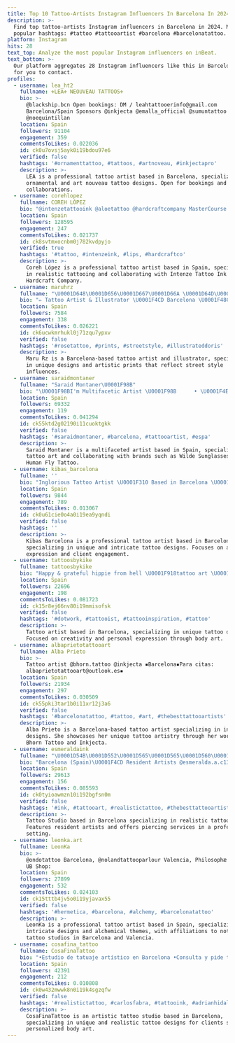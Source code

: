```yaml
---
title: Top 10 Tattoo-Artists Instagram Influencers In Barcelona In 2024
description: >-
  Find top tattoo-artists Instagram influencers in Barcelona in 2024. Most
  popular hashtags: #tattoo #tattooartist #barcelona #barcelonatattoo.
platform: Instagram
hits: 28
text_top: Analyze the most popular Instagram influencers on inBeat.
text_bottom: >-
  Our platform aggregates 28 Instagram influencers like this in Barcelona, Spain
  for you to contact.
profiles:
  - username: lea_ht2
    fullname: ⚜️LEA⚜️ NEOUVEAU TATTOOS⚜️
    bio: >-
      @blackship.bcn Open bookings: DM / leahtattooerinfo@gmail.com
      Barcelona/Spain Sponsors @inkjecta @emalla_official @sumuntattoo
      @noequintillan
    location: Spain
    followers: 91104
    engagement: 359
    commentsToLikes: 0.022036
    id: ck0u7ovsj5ayk0i19bdou97e6
    verified: false
    hashtags: '#ornamenttattoo, #tattoos, #artnoveau, #inkjectapro'
    description: >-
      LEA is a professional tattoo artist based in Barcelona, specializing in
      ornamental and art nouveau tattoo designs. Open for bookings and
      collaborations.
  - username: corehlopez
    fullname: COREH LÓPEZ
    bio: "@intenzetattooink @aloetattoo @hardcraftcompany MasterCourse: Realistic Tattooing \U0001F447\U0001F3FB"
    location: Spain
    followers: 128595
    engagement: 247
    commentsToLikes: 0.021737
    id: ck8svtmxocnbm0j782kvdpyjo
    verified: true
    hashtags: '#tattoo, #intenzeink, #lips, #hardcraftco'
    description: >-
      Coreh López is a professional tattoo artist based in Spain, specializing
      in realistic tattooing and collaborating with Intenze Tattoo Ink and
      Hardcraft Company.
  - username: maruhrz
    fullname: "\U0001D648\U0001D656\U0001D667\U0001D66A \U0001D64D\U0001D66F ✨"
    bio: "✏️ Tattoo Artist & Illustrator \U0001F4CD Barcelona \U0001F48C @seny_tattoos \U0001F4EA maruhrz@gmail.com ✨@maryarzz"
    location: Spain
    followers: 7584
    engagement: 338
    commentsToLikes: 0.026221
    id: ck6ucwkmrhukl0j71zqu7ypxv
    verified: false
    hashtags: '#rosetattoo, #prints, #streetstyle, #illustrateddoris'
    description: >-
      Maru Rz is a Barcelona-based tattoo artist and illustrator, specializing
      in unique designs and artistic prints that reflect street style
      influences.
  - username: saraidmontaner
    fullname: "Saraid Montaner\U0001F98B"
    bio: "\U0001F98BI'm Multifacetic Artist \U0001F98B ⠀⠀⠀ • \U0001F4E9 Sólo Whatsapp +34692324719 •Ambassador to @wildesunglasses Resident Artist to @humanflytattoo #saraidmontaner"
    location: Spain
    followers: 69332
    engagement: 119
    commentsToLikes: 0.041294
    id: ck55ktd2g02190i11cuoktgkk
    verified: false
    hashtags: '#saraidmontaner, #barcelona, #tattooartist, #espa'
    description: >-
      Saraid Montaner is a multifaceted artist based in Spain, specializing in
      tattoo art and collaborating with brands such as Wilde Sunglasses and
      Human Fly Tattoo.
  - username: kibas_barcelona
    fullname: ''
    bio: "Inglorious Tattoo Artist \U0001F310 Based in Barcelona \U0001F4CD Info and Booking: DM\U0001F4EE"
    location: Spain
    followers: 9844
    engagement: 789
    commentsToLikes: 0.013067
    id: ck0u61cie0o4a0i19ea9yqndi
    verified: false
    hashtags: ''
    description: >-
      Kibas Barcelona is a professional tattoo artist based in Barcelona,
      specializing in unique and intricate tattoo designs. Focuses on artistic
      expression and client engagement.
  - username: tattoosbykike
    fullname: tattoosbykike
    bio: "Happy & grateful hippie from hell \U0001F918tattoo art \U0001F4CDBarcelona ✈️ \U0001F1EA\U0001F1F8\U0001F1E9\U0001F1F0\U0001F1FA\U0001F1F8\U0001F1E9\U0001F1EA\U0001F1E6\U0001F1F7\U0001F1EE\U0001F1F9\U0001F1F8\U0001F1EA\U0001F1E7\U0001F1EA\U0001F1EB\U0001F1EE\U0001F1E8\U0001F1ED \U0001F4E9 tattoosbybugni@hotmail.com"
    location: Spain
    followers: 22696
    engagement: 198
    commentsToLikes: 0.081723
    id: ck15r8ej66nv80i19mmisofsk
    verified: false
    hashtags: '#dotwork, #tattooist, #tattooinspiration, #tattoo'
    description: >-
      Tattoo artist based in Barcelona, specializing in unique tattoo designs.
      Focused on creativity and personal expression through body art.
  - username: albaprietotattooart
    fullname: Alba Prieto
    bio: >-
      Tattoo artist @bhorn.tattoo @inkjecta ▪️Barcelona▪️Para citas:
      albaprietotattooart@outlook.es▪️
    location: Spain
    followers: 21934
    engagement: 297
    commentsToLikes: 0.030509
    id: ck55pki3tar1b0i11xr12j3a6
    verified: false
    hashtags: '#barcelonatattoo, #tattoo, #art, #thebesttattooartists'
    description: >-
      Alba Prieto is a Barcelona-based tattoo artist specializing in intricate
      designs. She showcases her unique tattoo artistry through her work at
      Bhorn Tattoo and Inkjecta.
  - username: esmeraldaink
    fullname: "\U0001D54B\U0001D552\U0001D565\U0001D565\U0001D560\U0001D560 \U0001D54A\U0001D565\U0001D566\U0001D555\U0001D55A\U0001D560"
    bio: "Barcelona (Spain)\U0001F4CD Resident Artists @esmeralda.a.c13 @juls.tattoo @hectormateostattoo Staff & Piercer @joankaveli Sponsor Studio @balm_tattoo"
    location: Spain
    followers: 29613
    engagement: 156
    commentsToLikes: 0.085593
    id: ck0tyioawmzn10i192bgfsn0m
    verified: false
    hashtags: '#ink, #tattooart, #realistictattoo, #thebesttattooartist'
    description: >-
      Tattoo Studio based in Barcelona specializing in realistic tattoo art.
      Features resident artists and offers piercing services in a professional
      setting.
  - username: leonka.art
    fullname: LeonKa
    bio: >-
      @ondotattoo Barcelona, @nolandtattooparlour Valencia, Philosophæ Doctor,
      UB Shop:
    location: Spain
    followers: 27899
    engagement: 532
    commentsToLikes: 0.024103
    id: ck15tttb4jv5o0i19yjavax55
    verified: false
    hashtags: '#hermetica, #barcelona, #alchemy, #barcelonatattoo'
    description: >-
      LeonKa is a professional tattoo artist based in Spain, specializing in
      intricate designs and alchemical themes, with affiliations to notable
      tattoo studios in Barcelona and Valencia.
  - username: cosafina_tattoo
    fullname: CosaFinaTattoo
    bio: "•Estudio de tatuaje artístico en Barcelona •Consulta y pide tu cita en: ✉️ info@cosafinatattoo.com ✉️ \U0001F4DE 937130096 / 626730846"
    location: Spain
    followers: 42391
    engagement: 212
    commentsToLikes: 0.010808
    id: ck0w432mwwk8n0i19k4sgzqfw
    verified: false
    hashtags: '#realistictattoo, #carlosfabra, #tattooink, #adrianhidalgo'
    description: >-
      CosaFinaTattoo is an artistic tattoo studio based in Barcelona,
      specializing in unique and realistic tattoo designs for clients seeking
      personalized body art.
---
```


